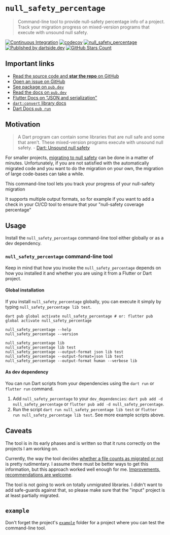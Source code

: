 # `null_safety_percentage`

> Command-line tool to provide null-safety percentage info of a project. Track your migration progress on mixed-version programs that execute with unsound null safety.

[![Continuous Integration](https://github.com/dartsidedev/null_safety_percentage/workflows/CI/badge.svg?branch=master)](https://github.com/dartsidedev/null_safety_percentage/actions) [![codecov](https://codecov.io/gh/dartsidedev/null_safety_percentage/branch/main/graph/badge.svg)](https://codecov.io/gh/dartsidedev/null_safety_percentage) [![null_safety_percentage](https://img.shields.io/pub/v/null_safety_percentage?label=null_safety_percentage&logo=dart)](https://pub.dev/packages/null_safety_percentage 'See null_safety_percentage package info on pub.dev') [![Published by dartside.dev](https://img.shields.io/static/v1?label=Published%20by&message=dartside.dev&logo=dart&logoWidth=30&color=40C4FF&labelColor=1d599b&labelWidth=100)](https://pub.dev/publishers/dartside.dev/packages) [![GitHub Stars Count](https://img.shields.io/github/stars/dartsidedev/null_safety_percentage?logo=github)](https://github.com/dartsidedev/null_safety_percentage 'Star me on GitHub!')

## Important links

* [Read the source code and **star the repo** on GitHub](https://github.com/dartsidedev/null_safety_percentage)
* [Open an issue on GitHub](https://github.com/dartsidedev/null_safety_percentage/issues)
* [See package on `pub.dev`](https://pub.dev/packages/null_safety_percentage)
* [Read the docs on `pub.dev`](https://pub.dev/documentation/null_safety_percentage/latest/)
* [Flutter Docs on "JSON and serialization"](https://flutter.dev/docs/development/data-and-backend/json)
* [`dart:convert` library docs](https://api.dart.dev/stable/2.12.2/dart-convert/dart-convert-library.html)
* [Dart Docs `pub run`](https://dart.dev/tools/pub/cmd/pub-run)

## Motivation

> A Dart program can contain some libraries that are null safe and some that aren’t. These mixed-version programs execute with unsound null safety. - [Dart: Unsound null safety](https://dart.dev/null-safety/unsound-null-safety)

For smaller projects, [migrating to null safety](https://dart.dev/null-safety/migration-guide) can be done in a matter of minutes.
Unfortunately, if you are not satisfied with the automatically migrated code and you want to do the migration on your own, the migration of large code-bases can take a while.

This command-line tool lets you track your progress of your null-safety migration

It supports multiple output formats, so for example if you want to add a check in your CI/CD tool to ensure that your "null-safety coverage percentage" 

## Usage

Install the `null_safety_percentage` command-line tool either globally or as a dev dependency.

### `null_safety_percentage` command-line tool

Keep in mind that how you invoke the `null_safety_percentage` depends on how you installed it and whether you are using it from a Flutter or Dart project.

#### Global installation

If you install `null_safety_percentage` globally, you can execute it simply by typing `null_safety_percentage lib test`.

```
dart pub global activate null_safety_percentage # or: flutter pub global activate null_safety_percentage

null_safety_percentage --help
null_safety_percentage --version

null_safety_percentage lib
null_safety_percentage lib test
null_safety_percentage --output-format json lib test
null_safety_percentage --output-format=json lib test
null_safety_percentage --output-format human --verbose lib
```

#### As dev dependency

You can run Dart scripts from your dependencies using the `dart run` or `flutter run` command.

1. Add `null_safety_percentage` to your `dev_dependencies`: `dart pub add -d null_safety_percentage` or `flutter pub add -d null_safety_percentage`.
2. Run the script `dart run null_safety_percentage lib test` or `flutter run null_safety_percentage lib test`. See more example scripts above.

## Caveats

The tool is in its early phases and is written so that it runs correctly on the projects I am working on.

Currently, the way the tool decides [whether a file counts as migrated or not](https://github.com/dartsidedev/null_safety_percentage/blob/master/lib/src/is_migrated.dart) is pretty rudimentary.
I assume there must be better ways to get this information, but this approach worked well enough for me.
[Improvements, recommendations are welcome](https://github.com/dartsidedev/null_safety_percentage/discussions).

The tool is not going to work on totally unmigrated libraries. I didn't want to add safe-guards against that, so please make sure that the "input" project is at least partially migrated. 

## `example`

Don't forget the project's [`example`](https://github.com/dartsidedev/null_safety_percentage/tree/master/example) folder for a project where you can test the command-line tool.
